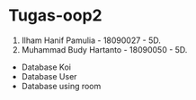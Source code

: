 # Tugas-oop2
 
1. Ilham Hanif Pamulia - 18090027 - 5D.
2. Muhammad Budy Hartanto - 18090050 - 5D. 
* Database Koi
* Database User
* Database using room
